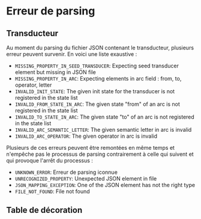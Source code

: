 # Erreur de parsing

## Transducteur

Au moment du parsing du fichier JSON contenant le transducteur, plusieurs erreur peuvent survenir. En voici une liste exaustive : 
- `MISSING_PROPERTY_IN_SEED_TRANSDUCER`: Expecting seed transducer element but missing in JSON file
- `MISSING_PROPERTY_IN_ARC`: Expecting elements in arc field : from, to, operator, letter
- `INVALID_INIT_STATE`: The given init state for the transducer is not registered in the state list
- `INVALID_FROM_STATE_IN_ARC`: The given state "from" of an arc is not registered in the state list
- `INVALID_TO_STATE_IN_ARC`: The given state "to" of an arc is not registered in the state list
- `INVALID_ARC_SEMANTIC_LETTER`: The given semantic letter in arc is invalid
- `INVALID_ARC_OPERATOR`: The given operator in arc is invalid

Plusieurs de ces erreurs peuvent être remontées en même temps et n'empêche pas le processus de parsing contrairement à celle
qui suivent et qui provoque l'arrêt du processus : 
- `UNKNOWN_ERROR`: Erreur de parsing iconnue
- `UNRECOGNIZED_PROPERTY`: Unexpected JSON element in file 
- `JSON_MAPPING_EXCEPTION`: One of the JSON element has not the right type
- `FILE_NOT_FOUND`: File not found

## Table de décoration